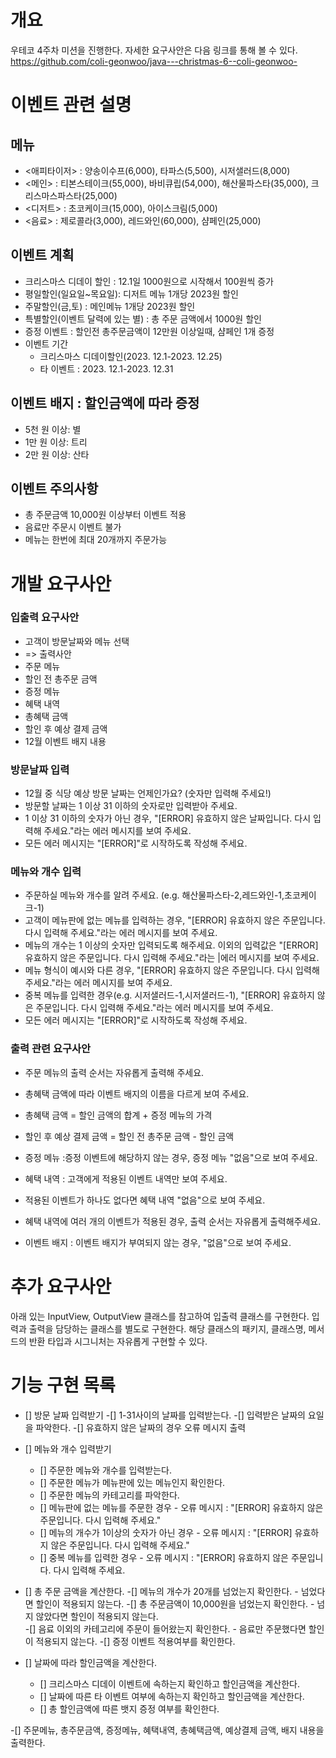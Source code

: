 # 개요
우테코 4주차 미션을 진행한다.
자세한 요구사안은 다음 링크를 통해 볼 수 있다.
https://github.com/coli-geonwoo/java---christmas-6--coli-geonwoo-

# 이벤트 관련 설명

## 메뉴
*   <애피타이저> : 양송이수프(6,000), 타파스(5,500), 시저샐러드(8,000)
*   <메인> : 티본스테이크(55,000), 바비큐립(54,000), 해산물파스타(35,000), 크리스마스파스타(25,000)
*   <디저트> : 초코케이크(15,000), 아이스크림(5,000)
*   <음료> : 제로콜라(3,000), 레드와인(60,000), 샴페인(25,000)

## 이벤트 계획
*   크리스마스 디데이 할인 : 12.1일 1000원으로 시작해서 100원씩 증가
*   평일할인(일요일~목요일): 디저트 메뉴 1개당 2023원 할인
*   주말할인(금,토) : 메인메뉴 1개당 2023원 할인
*   특별할인(이벤트 달력에 있는 별) : 총 주문 금액에서 1000원 할인
*   증정 이벤트 : 할인전 총주문금액이 12만원 이상일때, 샴페인 1개 증정
*   이벤트 기간
    *   크리스마스 디데이할인(2023. 12.1-2023. 12.25)
    *   타 이벤트 : 2023. 12.1-2023. 12.31
    
## 이벤트 배지 : 할인금액에 따라 증정
*   5천 원 이상: 별  
*   1만 원 이상: 트리    
*   2만 원 이상: 산타  

## 이벤트 주의사항
*   총 주문금액 10,000원 이상부터 이벤트 적용  
*   음료만 주문시 이벤트 불가
*   메뉴는 한번에 최대 20개까지 주문가능


# 개발 요구사안

### 입출력 요구사안
- 고객이 방문날짜와 메뉴 선택 
- => 출력사안
- 주문 메뉴
- 할인 전 총주문 금액
- 증정 메뉴
- 혜택 내역
- 총혜택 금액
- 할인 후 예상 결제 금액
- 12월 이벤트 배지 내용

### 방문날짜 입력
- 12월 중 식당 예상 방문 날짜는 언제인가요? (숫자만 입력해 주세요!)
- 방문할 날짜는 1 이상 31 이하의 숫자로만 입력받아 주세요.
- 1 이상 31 이하의 숫자가 아닌 경우, "[ERROR] 유효하지 않은 날짜입니다. 다시 입력해 주세요."라는 에러 메시지를 보여 주세요.
- 모든 에러 메시지는 "[ERROR]"로 시작하도록 작성해 주세요.

### 메뉴와 개수 입력
- 주문하실 메뉴와 개수를 알려 주세요. (e.g. 해산물파스타-2,레드와인-1,초코케이크-1)
- 고객이 메뉴판에 없는 메뉴를 입력하는 경우, "[ERROR] 유효하지 않은 주문입니다. 다시 입력해 주세요."라는 에러 메시지를 보여 주세요.
- 메뉴의 개수는 1 이상의 숫자만 입력되도록 해주세요. 이외의 입력값은 "[ERROR] 유효하지 않은 주문입니다. 다시 입력해 주세요."라는 |에러 메시지를 보여 주세요.
- 메뉴 형식이 예시와 다른 경우, "[ERROR] 유효하지 않은 주문입니다. 다시 입력해 주세요."라는 에러 메시지를 보여 주세요.
- 중복 메뉴를 입력한 경우(e.g. 시저샐러드-1,시저샐러드-1), "[ERROR] 유효하지 않은 주문입니다. 다시 입력해 주세요."라는 에러 메시지를 보여 주세요.
- 모든 에러 메시지는 "[ERROR]"로 시작하도록 작성해 주세요.

### 출력 관련 요구사안
- 주문 메뉴의 출력 순서는 자유롭게 출력해 주세요.
- 총혜택 금액에 따라 이벤트 배지의 이름을 다르게 보여 주세요.
- 총혜택 금액 = 할인 금액의 합계 + 증정 메뉴의 가격
- 할인 후 예상 결제 금액 = 할인 전 총주문 금액 - 할인 금액

- 증정 메뉴  :증정 이벤트에 해당하지 않는 경우, 증정 메뉴 "없음"으로 보여 주세요.
- 혜택 내역  : 고객에게 적용된 이벤트 내역만 보여 주세요.
- 적용된 이벤트가 하나도 없다면 혜택 내역 "없음"으로 보여 주세요.
- 혜택 내역에 여러 개의 이벤트가 적용된 경우, 출력 순서는 자유롭게 출력해주세요.
- 이벤트 배지  : 이벤트 배지가 부여되지 않는 경우, "없음"으로 보여 주세요.

# 추가 요구사안
아래 있는 InputView, OutputView 클래스를 참고하여 입출력 클래스를 구현한다.
입력과 출력을 담당하는 클래스를 별도로 구현한다.
해당 클래스의 패키지, 클래스명, 메서드의 반환 타입과 시그니처는 자유롭게 구현할 수 있다.



# 기능 구현 목록
- [] 방문 날짜 입력받기
    -[] 1-31사이의 날짜를 입력받는다.
    -[] 입력받은 날짜의 요일을 파악한다.
    -[] 유효하지 않은 날짜의 경우 오류 메시지 출력

- [] 메뉴와 개수 입력받기
  - [] 주문한 메뉴와 개수를 입력받는다.
  - [] 주문한 메뉴가 메뉴판에 있는 메뉴인지 확인한다.
  - [] 주문한 메뉴의 카테고리를 파악한다.
  - [] 메뉴판에 없는 메뉴를 주문한 경우 - 오류 메시지 : "[ERROR] 유효하지 않은 주문입니다. 다시 입력해 주세요."
  - [] 메뉴의 개수가 1이상의 숫자가 아닌 경우 - 오류 메시지 : "[ERROR] 유효하지 않은 주문입니다. 다시 입력해 주세요."
  - [] 중복 메뉴를 입력한 경우 - 오류 메시지 : "[ERROR] 유효하지 않은 주문입니다. 다시 입력해 주세요.

- [] 총 주문 금액을 계산한다.
  -[] 메뉴의 개수가 20개를 넘었는지 확인한다.
        - 넘었다면 할인이 적용되지 않는다. 
  -[] 총 주문금액이 10,000원을 넘었는지 확인한다.
        - 넘지 않았다면 할인이 적용되지 않는다.   
  -[] 음료 이외의 카테고리에 주문이 들어왔는지 확인한다.
        - 음료만 주문했다면 할인이 적용되지 않는다.
  -[] 증정 이벤트 적용여부를 확인한다. 

- [] 날짜에 따라 할인금액을 계산한다.
  - [] 크리스마스 디데이 이벤트에 속하는지 확인하고 할인금액을 계산한다.
  - [] 날짜에 따른 타 이벤트 여부에 속하는지 확인하고 할인금액을 계산한다.
  - [] 총 할인금액에 따른 뱃지 증정 여부를 확인한다.

-[] 주문메뉴, 총주문금액, 증정메뉴, 혜택내역, 총혜택금액, 예상결제 금액, 배지 내용을 출력한다.



